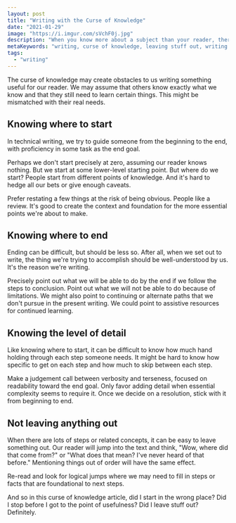 ```yaml
---
layout: post
title: "Writing with the Curse of Knowledge"
date: "2021-01-29"
image: "https://i.imgur.com/sVchF0j.jpg"
description: "When you know more about a subject than your reader, there are pitfalls to writing usefully"
metaKeywords: "writing, curse of knowledge, leaving stuff out, writing well"
tags:
  - "writing"
---
```


The curse of knowledge may create obstacles to us writing something useful for our reader. We may assume that others know exactly what we know and that they still need to learn certain things. This might be mismatched with their real needs.

## Knowing where to start

In technical writing, we try to guide someone from the beginning to the end, with proficiency in some task as the end goal. 

Perhaps we don't start precisely at zero, assuming our reader knows nothing. But we start at some lower-level starting point. But where do we start? People start from different points of knowledge. And it's hard to hedge all our bets or give enough caveats.

Prefer restating a few things at the risk of being obvious. People like a review. It's good to create the context and foundation for the more essential points we're about to make.

## Knowing where to end

Ending can be difficult, but should be less so. After all, when we set out to write, the thing we're trying to accomplish should be well-understood by us. It's the reason we're writing.

Precisely point out what we will be able to do by the end if we follow the steps to conclusion. Point out what we will not be able to do because of limitations. We might also point to continuing or alternate paths that we don't pursue in the present writing. We could point to assistive resources for continued learning.

## Knowing the level of detail

Like knowing where to start, it can be difficult to know how much hand holding through each step someone needs. It might be hard to know how specific to get on each step and how much to skip between each step.

Make a judgement call between verbosity and terseness, focused on readability toward the end goal. Only favor adding detail when essential complexity seems to require it. Once we decide on a resolution, stick with it from beginning to end.

## Not leaving anything out

When there are lots of steps or related concepts, it can be easy to leave something out. Our reader will jump into the text and think, "Wow, where did that come from?" or "What does that mean? I've never heard of that before." Mentioning things out of order will have the same effect.

Re-read and look for logical jumps where we may need to fill in steps or facts that are foundational to next steps.

And so in this curse of knowledge article, did I start in the wrong place?  Did I stop before I got to the point of usefulness? Did I leave stuff out? Definitely.
